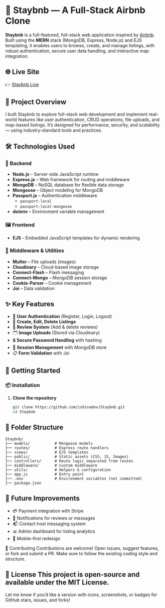 # 🏡 Staybnb — A Full-Stack Airbnb Clone

**Staybnb** is a full-featured, full-stack web application inspired by [Airbnb](https://www.airbnb.com). Built using the **MERN** stack (MongoDB, Express, Node.js) and EJS templating, it enables users to browse, create, and manage listings, with robust authentication, secure user data handling, and interactive map integration.

## 🌐 Live Site

👉 [Staybnb Live](https://staybnb-project.onrender.com)

## 📌 Project Overview

I built Staybnb to explore full-stack web development and implement real-world features like user authentication, CRUD operations, file uploads, and map-based listings. It’s designed for performance, security, and scalability — using industry-standard tools and practices.

## 🛠️ Technologies Used

### 🔧 Backend

- **Node.js** – Server-side JavaScript runtime
- **Express.js** – Web framework for routing and middleware
- **MongoDB** – NoSQL database for flexible data storage
- **Mongoose** – Object modeling for MongoDB
- **Passport.js** – Authentication middleware
  - `passport-local`
  - `passport-local-mongoose`
- **dotenv** – Environment variable management

### 🖼️ Frontend

- **EJS** – Embedded JavaScript templates for dynamic rendering

### 🧩 Middleware & Utilities

- **Multer** – File uploads (images)
- **Cloudinary** – Cloud-based image storage
- **Connect-Flash** – Flash messaging
- **Connect-Mongo** – MongoDB session storage
- **Cookie-Parser** – Cookie management
- **Joi** – Data validation


## ✨ Key Features

- 🔐 **User Authentication** (Register, Login, Logout)
- 📍 **Create, Edit, Delete Listings**
- 📝 **Review System** (Add & delete reviews)
- 🗂 **Image Uploads** (Stored via Cloudinary)
- 🔒 **Secure Password Handling** with hashing
- 📁 **Session Management** with MongoDB store
- 📋 **Form Validation** with Joi

## 🚀 Getting Started

### 📦 Installation

1. **Clone the repository**
   ```bash
   git clone https://github.com/ishivadev/Staybnb.git
   cd Staybnb


## 📁 Folder Structure

```
Staybnb/
├── models/           # Mongoose models
├── routes/           # Express route handlers
├── views/            # EJS templates
├── public/           # Static assets (CSS, JS, Images)
├── controllers/      # Route logic separated from routes
├── middleware/       # Custom middleware
├── utils/            # Helpers & configuration
├── app.js            # Entry point
├── .env              # Environment variables (not committed)
├── package.json
```



## 🧪 Future Improvements
- 💳 Payment integration with Stripe
- 🔔 Notifications for reviews or messages
- 📬 Contact host messaging system
- 📊 Admin dashboard for listing analytics
- 📱 Mobile-first redesign


🤝 Contributing
Contributions are welcome! Open issues, suggest features, or fork and submit a PR. Make sure to follow the existing coding style and structure.

📄 License
This project is open-source and available under the MIT License.
---
Let me know if you’d like a version with icons, screenshots, or badges for GitHub stars, issues, and forks!

